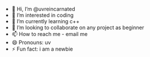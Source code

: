 - 👋 Hi, I’m @uvreincarnated
- 👀 I’m interested in coding
- 🌱 I’m currently learning c++
- 💞️ I’m looking to collaborate on any project as beginner
- 📫 How to reach me - email me
- 😄 Pronouns: uv
- ⚡ Fun fact: i am a newbie 
<!---
uvreincarnated/uvreincarnated is a  special ✨ repository because its `README.md` (this file) appears on your GitHub profile.
You can click the Preview link to take a look at your changes.
--->
